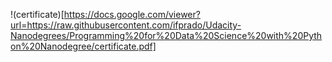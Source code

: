 !(certificate)[https://docs.google.com/viewer?url=https://raw.githubusercontent.com/ifprado/Udacity-Nanodegrees/Programming%20for%20Data%20Science%20with%20Python%20Nanodegree/certificate.pdf]
